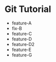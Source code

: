 # Git Tutorial

 - feature-A
 - fix-B
 - feature-C
 - feature-D
 - feature-D2
 - feature-E
 - feature-G
